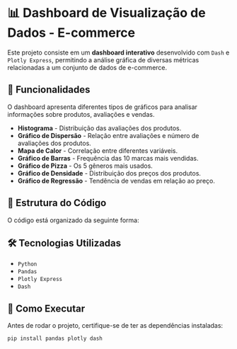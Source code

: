 # 📊 Dashboard de Visualização de Dados - E-commerce

Este projeto consiste em um **dashboard interativo** desenvolvido com `Dash` e `Plotly Express`, permitindo a análise gráfica de diversas métricas relacionadas a um conjunto de dados de e-commerce.

## 🚀 Funcionalidades

O dashboard apresenta diferentes tipos de gráficos para analisar informações sobre produtos, avaliações e vendas.

- **Histograma** - Distribuição das avaliações dos produtos.
- **Gráfico de Dispersão** - Relação entre avaliações e número de avaliações dos produtos.
- **Mapa de Calor** - Correlação entre diferentes variáveis.
- **Gráfico de Barras** - Frequência das 10 marcas mais vendidas.
- **Gráfico de Pizza** - Os 5 gêneros mais usados.
- **Gráfico de Densidade** - Distribuição dos preços dos produtos.
- **Gráfico de Regressão** - Tendência de vendas em relação ao preço.

## 📂 Estrutura do Código

O código está organizado da seguinte forma:



## 🛠 Tecnologias Utilizadas

- `Python`
- `Pandas`
- `Plotly Express`
- `Dash`

## 🔧 Como Executar

Antes de rodar o projeto, certifique-se de ter as dependências instaladas:

```sh
pip install pandas plotly dash
